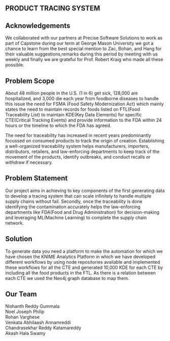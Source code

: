 
## PRODUCT TRACING SYSTEM

## Acknowledgements

We collaborated with our partners at Precise Software Solutions to work as part of Capstone during our term at George Mason University we got a chance to learn from the best special mention to Zac, Bohan, and Hang for their valuable suggestions,remarks during this period by meeting with us weekly and finally we are grateful for Prof. Robert Kraig who made all these possible.


## Problem Scope

About 48 million people in the U.S. (1 in 6) get sick, 128,000 are hospitalized, and 3,000 die each year from foodborne diseases to handle this issue the need for FSMA (Food Safety Modernization Act) which mainly states the need to maintain records for foods listed on FTL(Food Traceability List) to maintain KDE(Key Data Elements) for specific CTE(Critical Tracking Events) and provide information to the FDA within 24 hours or the timeline to which the FDA has agreed.

The need for traceability has increased in recent years predominantly focussed on consumed products to track the origin of creation. Establishing a well-organized traceability system helps manufacturers, importers, distributors, retailers, and law-enforcing departments to keep track of the movement of the products, identify outbreaks, and conduct recalls or withdraw if necessary.

## Problem Statement

Our project aims in achieving to key components of the first generating data to develop a tracing system that can scale infinitely to handle multiple supply chains without fail. Secondly, once the traceability is done identifying the contamination accurately helps the law-enforcing departments like FDA(Food and Drug Administration) for decision-making and leveraging ML(Machine Learning) to complete the supply chain network.

## Solution

To generate data you need a platform to make the automation for which we have chosen the KNIME Analytics Platform in which we have developed different workflows by using node repositories available and implemented these workflows for all the CTE and generated 10,000 KDE for each CTE by including all the food products in the FTL. As there is a relation between each CTE we used the Neo4j graph database to map them. 

## Our Team

Nishanth Reddy Gummala                         
Noel Joseph Philip                            
Rohan Varghese           
Venkata Abhilaash Annamreddi  
Chandrasekhar Reddy Katamareddy  
Akash Hala Swamy     
